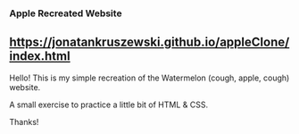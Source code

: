### Apple Recreated Website

## https://jonatankruszewski.github.io/appleClone/index.html

Hello!
This is my simple recreation of the Watermelon (cough, apple, cough) website.

A small exercise to practice a little bit of HTML & CSS.

Thanks!